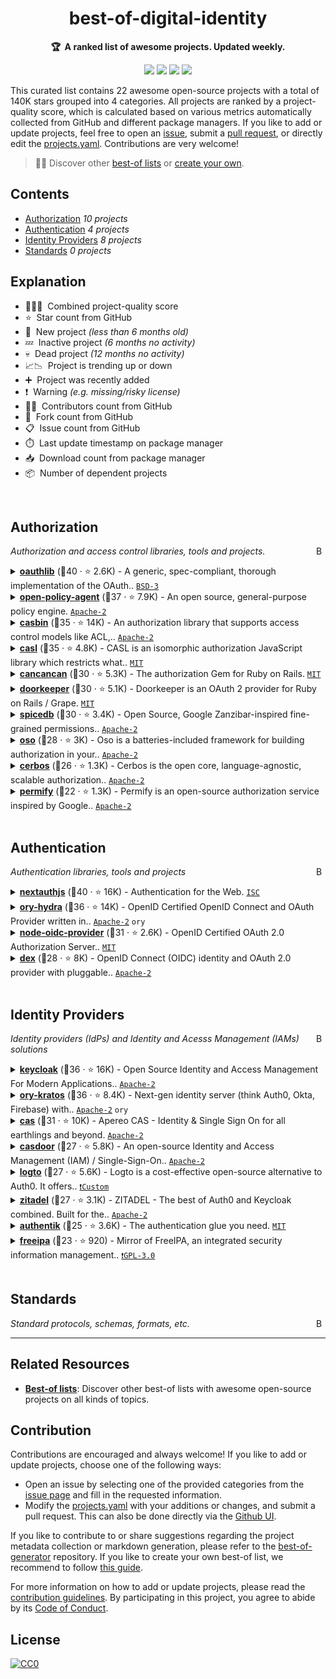<!-- markdownlint-disable -->
<h1 align="center">
    best-of-digital-identity
    <br>
</h1>

<p align="center">
    <strong>🏆&nbsp; A ranked list of awesome projects. Updated weekly.</strong>
</p>

<p align="center">
    <a href="https://best-of.org" title="Best-of Badge"><img src="http://bit.ly/3o3EHNN"></a>
    <a href="#Contents" title="Project Count"><img src="https://img.shields.io/badge/projects-22-blue.svg?color=5ac4bf"></a>
    <a href="#Contribution" title="Contributions are welcome"><img src="https://img.shields.io/badge/contributions-welcome-green.svg"></a>
    <a href="https://github.com/jruizaranguren/best-of-digital-identity/releases" title="Best-of Updates"><img src="https://img.shields.io/github/release-date/jruizaranguren/best-of-digital-identity?color=green&label=updated"></a>
</p>

This curated list contains 22 awesome open-source projects with a total of 140K stars grouped into 4 categories. All projects are ranked by a project-quality score, which is calculated based on various metrics automatically collected from GitHub and different package managers. If you like to add or update projects, feel free to open an [issue](https://github.com/jruizaranguren/best-of-digital-identity/issues/new/choose), submit a [pull request](https://github.com/jruizaranguren/best-of-digital-identity/pulls), or directly edit the [projects.yaml](https://github.com/jruizaranguren/best-of-digital-identity/edit/main/projects.yaml). Contributions are very welcome!

> 🧙‍♂️  Discover other [best-of lists](https://best-of.org) or [create your own](https://github.com/best-of-lists/best-of/blob/main/create-best-of-list.md).

## Contents

- [Authorization](#authorization) _10 projects_
- [Authentication](#authentication) _4 projects_
- [Identity Providers](#identity-providers) _8 projects_
- [Standards](#standards) _0 projects_

## Explanation
- 🥇🥈🥉&nbsp; Combined project-quality score
- ⭐️&nbsp; Star count from GitHub
- 🐣&nbsp; New project _(less than 6 months old)_
- 💤&nbsp; Inactive project _(6 months no activity)_
- 💀&nbsp; Dead project _(12 months no activity)_
- 📈📉&nbsp; Project is trending up or down
- ➕&nbsp; Project was recently added
- ❗️&nbsp; Warning _(e.g. missing/risky license)_
- 👨‍💻&nbsp; Contributors count from GitHub
- 🔀&nbsp; Fork count from GitHub
- 📋&nbsp; Issue count from GitHub
- ⏱️&nbsp; Last update timestamp on package manager
- 📥&nbsp; Download count from package manager
- 📦&nbsp; Number of dependent projects

<br>

## Authorization

<a href="#contents"><img align="right" width="15" height="15" src="https://git.io/JtehR" alt="Back to top"></a>

_Authorization and access control libraries, tools and projects._

<details><summary><b><a href="https://github.com/oauthlib/oauthlib">oauthlib</a></b> (🥇40 ·  ⭐ 2.6K) - A generic, spec-compliant, thorough implementation of the OAuth.. <code><a href="http://bit.ly/3aKzpTv">BSD-3</a></code></summary>

- [GitHub](https://github.com/oauthlib/oauthlib) (👨‍💻 190 · 🔀 450 · 📦 350K · 📋 360 - 20% open · ⏱️ 10.01.2023):

	```
	git clone https://github.com/oauthlib/oauthlib
	```
- [PyPi](https://pypi.org/project/oauthlib) (📥 81M / month):
	```
	pip install oauthlib
	```
</details>
<details><summary><b><a href="https://github.com/open-policy-agent/opa">open-policy-agent</a></b> (🥈37 ·  ⭐ 7.9K) - An open source, general-purpose policy engine. <code><a href="http://bit.ly/3nYMfla">Apache-2</a></code></summary>

- [GitHub](https://github.com/open-policy-agent/opa) (👨‍💻 380 · 🔀 1.1K · 📥 2.8M · 📦 2.3K · 📋 2.2K - 12% open · ⏱️ 13.04.2023):

	```
	git clone https://github.com/open-policy-agent/opa
	```
- [Docker Hub](https://hub.docker.com/r/openpolicyagent/opa) (📥 250M · ⭐ 30 · ⏱️ 13.04.2023):
	```
	docker pull openpolicyagent/opa
	```
</details>
<details><summary><b><a href="https://github.com/casbin/casbin">casbin</a></b> (🥈35 ·  ⭐ 14K) - An authorization library that supports access control models like ACL,.. <code><a href="http://bit.ly/3nYMfla">Apache-2</a></code></summary>

- [GitHub](https://github.com/casbin/casbin) (👨‍💻 130 · 🔀 1.5K · 📦 2.3K · 📋 710 - 1% open · ⏱️ 07.04.2023):

	```
	git clone https://github.com/casbin/casbin
	```
- [PyPi](https://pypi.org/project/casbin) (📥 68K / month):
	```
	pip install casbin
	```
- [npm](https://www.npmjs.com/package/casbin) (📥 140K / month):
	```
	npm install casbin
	```
- [Maven](https://search.maven.org/artifact/org.casbin/casbin-spring-boot-starter):
	```
	<dependency>
		<groupId>org.casbin</groupId>
		<artifactId>casbin-spring-boot-starter</artifactId>
		<version>[VERSION]</version>
	</dependency>
	```
</details>
<details><summary><b><a href="https://github.com/stalniy/casl">casl</a></b> (🥈35 ·  ⭐ 4.8K) - CASL is an isomorphic authorization JavaScript library which restricts what.. <code><a href="http://bit.ly/34MBwT8">MIT</a></code></summary>

- [GitHub](https://github.com/stalniy/casl) (👨‍💻 64 · 🔀 240 · 📦 40K · 📋 410 - 2% open · ⏱️ 12.04.2023):

	```
	git clone https://github.com/stalniy/casl
	```
- [npm](https://www.npmjs.com/package/@casl/ability) (📥 1.7M / month):
	```
	npm install @casl/ability
	```
</details>
<details><summary><b><a href="https://github.com/CanCanCommunity/cancancan">cancancan</a></b> (🥉30 ·  ⭐ 5.3K) - The authorization Gem for Ruby on Rails. <code><a href="http://bit.ly/34MBwT8">MIT</a></code></summary>

- [GitHub](https://github.com/CanCanCommunity/cancancan) (👨‍💻 220 · 🔀 600 · 📦 40K · 📋 400 - 9% open · ⏱️ 03.04.2023):

	```
	git clone https://github.com/cancancommunity/cancancan
	```
</details>
<details><summary><b><a href="https://github.com/doorkeeper-gem/doorkeeper">doorkeeper</a></b> (🥉30 ·  ⭐ 5.1K) - Doorkeeper is an OAuth 2 provider for Ruby on Rails / Grape. <code><a href="http://bit.ly/34MBwT8">MIT</a></code></summary>

- [GitHub](https://github.com/doorkeeper-gem/doorkeeper) (👨‍💻 310 · 🔀 990 · 📦 7.6K · 📋 840 - 2% open · ⏱️ 29.03.2023):

	```
	git clone https://github.com/doorkeeper-gem/doorkeeper
	```
</details>
<details><summary><b><a href="https://github.com/authzed/spicedb">spicedb</a></b> (🥉30 ·  ⭐ 3.4K) - Open Source, Google Zanzibar-inspired fine-grained permissions.. <code><a href="http://bit.ly/3nYMfla">Apache-2</a></code></summary>

- [GitHub](https://github.com/authzed/spicedb) (👨‍💻 26 · 🔀 170 · 📥 11K · 📦 22 · 📋 320 - 30% open · ⏱️ 13.04.2023):

	```
	git clone https://github.com/authzed/spicedb
	```
- [Docker Hub](https://hub.docker.com/r/authzed/spicedb) (📥 150K · ⭐ 4 · ⏱️ 13.04.2023):
	```
	docker pull authzed/spicedb
	```
</details>
<details><summary><b><a href="https://github.com/osohq/oso">oso</a></b> (🥉28 ·  ⭐ 3K) - Oso is a batteries-included framework for building authorization in your.. <code><a href="http://bit.ly/3nYMfla">Apache-2</a></code></summary>

- [GitHub](https://github.com/osohq/oso) (👨‍💻 61 · 🔀 140 · 📥 2.1K · 📦 69 · 📋 190 - 50% open · ⏱️ 03.04.2023):

	```
	git clone https://github.com/osohq/oso
	```
- [PyPi](https://pypi.org/project/oso) (📥 46K / month):
	```
	pip install oso
	```
</details>
<details><summary><b><a href="https://github.com/cerbos/cerbos">cerbos</a></b> (🥉26 ·  ⭐ 1.3K) - Cerbos is the open core, language-agnostic, scalable authorization.. <code><a href="http://bit.ly/3nYMfla">Apache-2</a></code></summary>

- [GitHub](https://github.com/cerbos/cerbos) (👨‍💻 18 · 🔀 61 · 📥 32K · 📦 11 · 📋 230 - 16% open · ⏱️ 13.04.2023):

	```
	git clone https://github.com/cerbos/cerbos
	```
- [Docker Hub](https://hub.docker.com/r/ghcr.io/cerbos/cerbos):
	```
	docker pull ghcr.io/cerbos/cerbos
	```
</details>
<details><summary><b><a href="https://github.com/Permify/permify">permify</a></b> (🥉22 ·  ⭐ 1.3K) - Permify is an open-source authorization service inspired by Google.. <code><a href="http://bit.ly/3nYMfla">Apache-2</a></code></summary>

- [GitHub](https://github.com/Permify/permify) (👨‍💻 17 · 🔀 41 · 📥 350 · 📋 79 - 32% open · ⏱️ 13.04.2023):

	```
	git clone https://github.com/permify/permify
	```
- [Docker Hub](https://hub.docker.com/r/ghcr.io/permify/permify):
	```
	docker pull ghcr.io/permify/permify
	```
</details>
<br>

## Authentication

<a href="#contents"><img align="right" width="15" height="15" src="https://git.io/JtehR" alt="Back to top"></a>

_Authentication libraries, tools and projects_

<details><summary><b><a href="https://github.com/nextauthjs/next-auth">nextauthjs</a></b> (🥇40 ·  ⭐ 16K) - Authentication for the Web. <code><a href="http://bit.ly/3hkKRql">ISC</a></code></summary>

- [GitHub](https://github.com/nextauthjs/next-auth) (👨‍💻 520 · 🔀 1.9K · 📦 72K · 📋 2.9K - 4% open · ⏱️ 12.04.2023):

	```
	git clone https://github.com/nextauthjs/next-auth
	```
- [npm](https://www.npmjs.com/package/next-auth) (📥 1.7M / month):
	```
	npm install next-auth
	```
</details>
<details><summary><b><a href="https://github.com/ory/hydra">ory-hydra</a></b> (🥈36 ·  ⭐ 14K) - OpenID Certified OpenID Connect and OAuth Provider written in.. <code><a href="http://bit.ly/3nYMfla">Apache-2</a></code> <code>ory</code></summary>

- [GitHub](https://github.com/ory/hydra) (👨‍💻 280 · 🔀 1.3K · 📥 530K · 📦 2 · 📋 1.4K - 3% open · ⏱️ 11.04.2023):

	```
	git clone https://github.com/ory/hydra
	```
- [Docker Hub](https://hub.docker.com/r/oryd/hydra) (📥 380M · ⭐ 72 · ⏱️ 11.04.2023):
	```
	docker pull oryd/hydra
	```
</details>
<details><summary><b><a href="https://github.com/panva/node-oidc-provider">node-oidc-provider</a></b> (🥉31 ·  ⭐ 2.6K) - OpenID Certified OAuth 2.0 Authorization Server.. <code><a href="http://bit.ly/34MBwT8">MIT</a></code></summary>

- [GitHub](https://github.com/panva/node-oidc-provider) (👨‍💻 60 · 🔀 700 · 📦 930 · ⏱️ 06.04.2023):

	```
	git clone https://github.com/panva/node-oidc-provider
	```
- [npm](https://www.npmjs.com/package/oidc-provider) (📥 110K / month):
	```
	npm install oidc-provider
	```
</details>
<details><summary><b><a href="https://github.com/dexidp/dex">dex</a></b> (🥉28 ·  ⭐ 8K) - OpenID Connect (OIDC) identity and OAuth 2.0 provider with pluggable.. <code><a href="http://bit.ly/3nYMfla">Apache-2</a></code></summary>

- [GitHub](https://github.com/dexidp/dex) (👨‍💻 220 · 🔀 1.4K · 📥 230 · 📦 15 · 📋 1K - 26% open · ⏱️ 13.04.2023):

	```
	git clone https://github.com/dexidp/dex
	```
- [Docker Hub](https://hub.docker.com/r/quay.io/dexidp/dex):
	```
	docker pull quay.io/dexidp/dex
	```
</details>
<br>

## Identity Providers

<a href="#contents"><img align="right" width="15" height="15" src="https://git.io/JtehR" alt="Back to top"></a>

_Identity providers (IdPs) and Identity and Acesss Management (IAMs) solutions_

<details><summary><b><a href="https://github.com/keycloak/keycloak">keycloak</a></b> (🥇36 ·  ⭐ 16K) - Open Source Identity and Access Management For Modern Applications.. <code><a href="http://bit.ly/3nYMfla">Apache-2</a></code></summary>

- [GitHub](https://github.com/keycloak/keycloak) (👨‍💻 1.2K · 🔀 5.1K · 📥 1.7M · 📋 5.9K - 26% open · ⏱️ 13.04.2023):

	```
	git clone https://github.com/keycloak/keycloak
	```
- [Docker Hub](https://hub.docker.com/r/quay.io/keycloak/keycloak):
	```
	docker pull quay.io/keycloak/keycloak
	```
</details>
<details><summary><b><a href="https://github.com/ory/kratos">ory-kratos</a></b> (🥇36 ·  ⭐ 8.4K) - Next-gen identity server (think Auth0, Okta, Firebase) with.. <code><a href="http://bit.ly/3nYMfla">Apache-2</a></code> <code>ory</code></summary>

- [GitHub](https://github.com/ory/kratos) (👨‍💻 190 · 🔀 720 · 📥 28K · 📦 310 · 📋 1.1K - 20% open · ⏱️ 13.04.2023):

	```
	git clone https://github.com/ory/kratos
	```
- [Docker Hub](https://hub.docker.com/r/oryd/kratos) (📥 100M · ⭐ 16 · ⏱️ 14.01.2023):
	```
	docker pull oryd/kratos
	```
</details>
<details><summary><b><a href="https://github.com/apereo/cas">cas</a></b> (🥈31 ·  ⭐ 10K) - Apereo CAS - Identity & Single Sign On for all earthlings and beyond. <code><a href="http://bit.ly/3nYMfla">Apache-2</a></code></summary>

- [GitHub](https://github.com/apereo/cas) (👨‍💻 340 · 🔀 3.8K · ⏱️ 13.04.2023):

	```
	git clone https://github.com/apereo/cas
	```
- [Docker Hub](https://hub.docker.com/r/apereo/cas) (📥 800K · ⭐ 120 · ⏱️ 13.04.2023):
	```
	docker pull apereo/cas
	```
</details>
<details><summary><b><a href="https://github.com/casdoor/casdoor">casdoor</a></b> (🥉27 ·  ⭐ 5.8K) - An open-source Identity and Access Management (IAM) / Single-Sign-On.. <code><a href="http://bit.ly/3nYMfla">Apache-2</a></code></summary>

- [GitHub](https://github.com/casdoor/casdoor) (👨‍💻 110 · 🔀 670 · 📦 1 · 📋 730 - 14% open · ⏱️ 13.04.2023):

	```
	git clone https://github.com/casdoor/casdoor
	```
- [Docker Hub](https://hub.docker.com/r/casbin/casdoor) (📥 44K · ⭐ 6 · ⏱️ 13.04.2023):
	```
	docker pull casbin/casdoor
	```
</details>
<details><summary><b><a href="https://github.com/logto-io/logto">logto</a></b> (🥉27 ·  ⭐ 5.6K) - Logto is a cost-effective open-source alternative to Auth0. It offers.. <code><a href="https://www.mozilla.org/en-US/MPL/2.0/">❗️Custom</a></code></summary>

- [GitHub](https://github.com/logto-io/logto) (👨‍💻 33 · 🔀 190 · 📥 1.4K · 📦 6 · 📋 220 - 24% open · ⏱️ 12.04.2023):

	```
	git clone https://github.com/logto-io/logto
	```
- [Docker Hub](https://hub.docker.com/r/svhd/logto) (📥 5.8K · ⭐ 1 · ⏱️ 12.04.2023):
	```
	docker pull svhd/logto
	```
</details>
<details><summary><b><a href="https://github.com/zitadel/zitadel">zitadel</a></b> (🥉27 ·  ⭐ 3.1K) - ZITADEL - The best of Auth0 and Keycloak combined. Built for the.. <code><a href="http://bit.ly/3nYMfla">Apache-2</a></code></summary>

- [GitHub](https://github.com/zitadel/zitadel) (👨‍💻 51 · 🔀 170 · 📥 1.9K · 📦 1 · 📋 1.4K - 23% open · ⏱️ 13.04.2023):

	```
	git clone https://github.com/zitadel/zitadel
	```
- [Docker Hub](https://hub.docker.com/r/ghcr.io/zitadel/zitadel):
	```
	docker pull ghcr.io/zitadel/zitadel
	```
</details>
<details><summary><b><a href="https://github.com/goauthentik/authentik">authentik</a></b> (🥉25 ·  ⭐ 3.6K) - The authentication glue you need. <code><a href="http://bit.ly/34MBwT8">MIT</a></code></summary>

- [GitHub](https://github.com/goauthentik/authentik) (👨‍💻 140 · 🔀 290 · 📥 840 · 📋 1.2K - 24% open · ⏱️ 13.04.2023):

	```
	git clone https://github.com/goauthentik/authentik
	```
</details>
<details><summary><b><a href="https://github.com/freeipa/freeipa">freeipa</a></b> (🥉23 ·  ⭐ 920) - Mirror of FreeIPA, an integrated security information management.. <code><a href="http://bit.ly/2M0xdwT">❗️GPL-3.0</a></code></summary>

- [GitHub](https://github.com/freeipa/freeipa) (👨‍💻 210 · 🔀 300 · ⏱️ 12.04.2023):

	```
	git clone https://github.com/freeipa/freeipa
	```
- [Docker Hub](https://hub.docker.com/r/freeipa/freeipa-server) (📥 5.4M · ⭐ 140 · ⏱️ 12.04.2023):
	```
	docker pull freeipa/freeipa-server
	```
</details>
<br>

## Standards

<a href="#contents"><img align="right" width="15" height="15" src="https://git.io/JtehR" alt="Back to top"></a>

_Standard protocols, schemas, formats, etc._


---

## Related Resources

- [**Best-of lists**](https://best-of.org): Discover other best-of lists with awesome open-source projects on all kinds of topics.

## Contribution

Contributions are encouraged and always welcome! If you like to add or update projects, choose one of the following ways:

- Open an issue by selecting one of the provided categories from the [issue page](https://github.com/jruizaranguren/best-of-digital-identity/issues/new/choose) and fill in the requested information.
- Modify the [projects.yaml](https://github.com/jruizaranguren/best-of-digital-identity/blob/main/projects.yaml) with your additions or changes, and submit a pull request. This can also be done directly via the [Github UI](https://github.com/jruizaranguren/best-of-digital-identity/edit/main/projects.yaml).

If you like to contribute to or share suggestions regarding the project metadata collection or markdown generation, please refer to the [best-of-generator](https://github.com/best-of-lists/best-of-generator) repository. If you like to create your own best-of list, we recommend to follow [this guide](https://github.com/best-of-lists/best-of/blob/main/create-best-of-list.md).

For more information on how to add or update projects, please read the [contribution guidelines](https://github.com/jruizaranguren/best-of-digital-identity/blob/main/CONTRIBUTING.md). By participating in this project, you agree to abide by its [Code of Conduct](https://github.com/jruizaranguren/best-of-digital-identity/blob/main/.github/CODE_OF_CONDUCT.md).

## License

[![CC0](https://mirrors.creativecommons.org/presskit/buttons/88x31/svg/by-sa.svg)](https://creativecommons.org/licenses/by-sa/4.0/)
